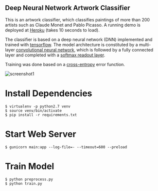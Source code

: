 Deep Neural Network Artwork Classifier
--------------------------------------

This is an artwork classifier, which classifies paintings of more than 200 artists such as Claude Monet and Pablo Picasso.
A running demo is deployed at [Heroku](http://art-dnn.herokuapp.com) (takes 10 seconds to load).

The classifier is based on a deep neural network (DNN) implemented and trained with [tensorflow](https://www.tensorflow.org).
The model architecture is constituted by a multi-layer [convolutional neural network](https://en.wikipedia.org/wiki/Convolutional_neural_network),
which is followed by a fully connected layer and completed with a [softmax readout layer](https://en.wikipedia.org/wiki/Softmax_function).

Training was done based on a [cross-entropy](https://en.wikipedia.org/wiki/Cross_entropy) error function.

![screenshot1](http://assets.nitroventures.de/tensorflow-art/tensorflow-art.png)



Install Dependencies
====================

```
$ virtualenv -p python2.7 venv
$ source venv/bin/activate
$ pip install -r requirements.txt
```


Start Web Server
================

```
$ gunicorn main:app --log-file=- --timeout=600 --preload
```


Train Model
===========

```
$ python preprocess.py
$ python train.py
```

